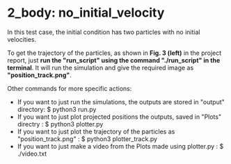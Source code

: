 # 2_body: no_initial_velocity

In this test case, the initial condition has two particles with no initial velocities.

To get the trajectory of the particles, as shown in **Fig. 3 (left)** in the project report, just **run the "run_script" using the command "./run_script" in the terminal**. It will run the simulation and give the required image as **"position_track.png"**.


Other commands for more specific actions:
* If you want to just run the simulations, the outputs are stored in "output" directory: $ python3 run.py 
* If you want to just plot projected positions the outputs, saved in "Plots" directry  : $ python3 plotter.py 
* If you want to just plot the trajectory of the particles as "position_track.png"     : $ python3 plotter_track.py 
* If you want to just make a video from the Plots made using plotter.py                : $ ./video.txt
